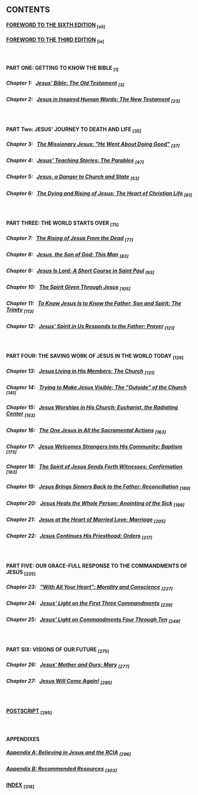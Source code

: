 ## CONTENTS

#### [FOREWORD TO THE SIXTH EDITION](FOREWORD%20TO%20THE%20SIXTH%20EDITION.md)   <sub>[vii]</sub>

#### [FOREWORD TO THE THIRD EDITION](FOREWORD%20TO%20THE%20THIRD%20EDITION.md)   <sub>[ix]</sub>
<br>

#### PART ONE: GETTING TO KNOW THE BIBLE 	<sub>[1]</sub>
##### Chapter 1: &nbsp; [*Jesus' Bible: The Old Testament*](Jesus%27%20Bible%3A%20The%20Old%20Testament.md)	<sub>[3]</sub>
##### Chapter 2: &nbsp; [*Jesus in Inspired Human Words: The New Testament*](Jesus%20in%20Inspired%20Human%20Words%3A%20The%20New%20Testament.md)	<sub>[23]</sub>
<br>

#### PART Two: JESUS' JOURNEY TO DEATH AND LIFE 	<sub>[35]</sub>
##### Chapter 3: &nbsp; [*The Missionary Jesus: "He Went About Doing Good"*](The%20Missionary%20Jesus%3A%20%22He%20Went%20About%20Doing%20Good%22.md)	<sub>[37]</sub>
##### Chapter 4: &nbsp; [*Jesus' Teaching Stories: The Parables*](Jesus%27%20Teaching%20Stories%3A%20The%20Parables.md)	<sub>[47]</sub>
##### Chapter 5: &nbsp; [*Jesus, a Danger to Church and State*](Jesus,%20a%20Danger%20to%20Church%20and%20State.md)	<sub>[53]</sub>
##### Chapter 6: &nbsp; [*The Dying and Rising of Jesus: The Heart of Christian Life*](The%20Dying%20and%20Rising%20of%20Jesus%3A%20The%20Heart%20of%20Christian%20Life.md)	<sub>[61]</sub>
<br>

#### PART THREE: THE WORLD STARTS OVER 	<sub>[75]</sub>
##### Chapter 7: &nbsp; [*The Rising of Jesus From the Dead*](The%20Rising%20of%20Jesus%20From%20the%20Dead.md)	<sub>[77]</sub> 
##### Chapter 8: &nbsp; [*Jesus, the Son of God: This Man*](Jesus,%20the%20Son%20of%20God%3A%20This%20Man.md)	<sub>[83]</sub> 
##### Chapter 9: &nbsp; [*Jesus Is Lord: A Short Course in Saint Paul*](Jesus%20Is%20Lord%3A%20A%20Short%20Course%20in%20Saint%20Paul.md)	<sub>[93]</sub> 
##### Chapter 10: &nbsp; [*The Spirit Given Through Jesus*](The%20Spirit%20Given%20Through%20Jesus.md)	<sub>[105]</sub> 
##### Chapter 11: &nbsp; [*To Know Jesus Is to Know the Father, Son and Spirit: The Trinity*](To%20Know%20Jesus%20Is%20to%20Know%20the%20Father,%20Son%20and%20Spirit%3A%20The%20Trinity.md)	<sub>[113]</sub> 
##### Chapter 12: &nbsp; [*Jesus' Spirit in Us Responds to the Father: Prayer*](Jesus%27%20Spirit%20in%20Us%20Responds%20to%20the%20Father%3A%20Prayer.md)	<sub>[121]</sub>
<br>

#### PART FOUR: THE SAVING WORK OF JESUS IN THE WORLD TODAY 	<sub>[129]</sub> 
##### Chapter 13: &nbsp; [*Jesus Living in His Members: The Church*](Jesus%20Living%20in%20His%20Members%3A%20The%20Church.md)	<sub>[131]</sub> 
##### Chapter 14: &nbsp; [*Trying to Make Jesus Visible: The "Outside" of the Church*](Trying%20to%20Make%20Jesus%20Visible%3A%20The%20%22Outside%22%20of%20the%20Church.md)	<sub>[141]</sub> 
##### Chapter 15: &nbsp; [*Jesus Worships in His Church: Eucharist, the Radiating Center*](Jesus%20Worships%20in%20His%20Church%3A%20Eucharist,%20the%20Radiating%20Center.md)	<sub>[153]</sub> 
##### Chapter 16: &nbsp; [*The One Jesus in All the Sacramental Actions*](The%20One%20Jesus%20in%20All%20the%20Sacramental%20Actions.md)	<sub>[163]</sub> 
##### Chapter 17: &nbsp; [*Jesus Welcomes Strangers Into His Community: Baptism*](Jesus%20Welcomes%20Strangers%20Into%20His%20Community%3A%20Baptism.md)	<sub>[173]</sub> 
##### Chapter 18: &nbsp; [*The Spirit of Jesus Sends Forth Witnesses: Confirmation*](The%20Spirit%20of%20Jesus%20Sends%20Forth%20Witnesses%3A%20Confirmation.md)	<sub>[183]</sub>
##### Chapter 19: &nbsp; [*Jesus Brings Sinners Back to the Father: Reconciliation*](Jesus%20Brings%20Sinners%20Back%20to%20the%20Father%3A%20Reconciliation.md)	<sub>[189]</sub>
##### Chapter 20: &nbsp; [*Jesus Heals the Whole Person: Anointing of the Sick*](Jesus%20Heals%20the%20Whole%20Person%3A%20Anointing%20of%20the%20Sick.md)	<sub>[199]</sub>
##### Chapter 21: &nbsp; [*Jesus at the Heart of Married Love: Marriage*](Jesus%20at%20the%20Heart%20of%20Married%20Love%3A%20Marriage.md)	<sub>[205]</sub>
##### Chapter 22: &nbsp; [*Jesus Continues His Priesthood: Orders*](Jesus%20Continues%20His%20Priesthood%3A%20Orders.md)	<sub>[217]</sub>
<br>

#### PART FIVE: OUR GRACE-FULL RESPONSE TO THE COMMANDMENTS OF JESUS	<sub>[225]</sub>
##### Chapter 23: &nbsp; [*"With All Your Heart": Morality and Conscience*](%22With%20All%20Your%20Heart%22%3A%20Morality%20and%20Conscience.md)	<sub>[227]</sub>
##### Chapter 24: &nbsp; [*Jesus' Light on the First Three Commandments*](Jesus%27%20Light%20on%20the%20First%20Three%20Commandments.md)	<sub>[239]</sub>
##### Chapter 25: &nbsp; [*Jesus' Light on Commandments Four Through Ten*](Jesus%27%20Light%20on%20Commandments%20Four%20Through%20Ten.md)	<sub>[249]</sub>
<br>

#### PART SIX: VISIONS OF OUR FUTURE	<sub>[275]</sub>
##### Chapter 26: &nbsp; [*Jesus' Mother and Ours: Mary*](Jesus%27%20Mother%20and%20Ours%3A%20Mary.md)	<sub>[277]</sub>
##### Chapter 27: &nbsp; [*Jesus Will Come Again!*](Jesus%20Will%20Come%20Again!.md)	<sub>[285]</sub>
<br>

#### [POSTSCRIPT](POSTSCRIPT.md)	<sub>[295]</sub>
<br>

#### APPENDIXES

##### [*Appendix A*: Believing in Jesus *and the* RCIA](Appendix%20A%3A%20Believing%20in%20Jesus%20and%20the%20RCIA.md)	<sub>[296]</sub>

##### [*Appendix B: Recommended Resources*](Appendix%20B%3A%20Recommended%20Resources.md)	<sub>[303]</sub>

#### [INDEX](INDEX.md)	<sub>[318]</sub>
